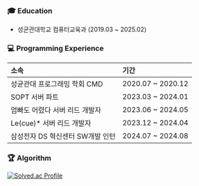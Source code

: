 <!--
**ddongseop/ddongseop** is a ✨ _special_ ✨ repository because its `README.md` (this file) appears on your GitHub profile.

Here are some ideas to get you started:

- 🔭 I’m currently working on ...
- 🌱 I’m currently learning ...
- 👯 I’m looking to collaborate on ...
- 🤔 I’m looking for help with ...
- 💬 Ask me about ...
- 📫 How to reach me: ...
- 😄 Pronouns: ...
- ⚡ Fun fact: ...
-->

<h3>🎓 Education</h3>

- 성균관대학교 컴퓨터교육과 (2019.03 ~ 2025.02)

<h3>💻 Programming Experience</h3>

|소속|기간|
|:---|:---|
|성균관대 프로그래밍 학회 CMD| 2020.07 ~ 2020.12 
|SOPT 서버 파트| 2023.03 ~ 2024.01
|엄빠도 어렸다 서버 리드 개발자 | 2023.06 ~ 2024.05
|Le(cue)* 서버 리드 개발자 | 2023.12 ~ 2024.04
|삼성전자 DS 혁신센터 SW개발 인턴 | 2024.07 ~ 2024.08	

<h3>🏆 Algorithm</h3>

[![Solved.ac Profile](http://mazassumnida.wtf/api/generate_badge?boj=dlehdtjq00)](https://solved.ac/dlehdtjq00)

